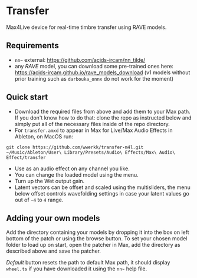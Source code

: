 # Transfer
Max4Live device for real-time timbre transfer using RAVE models.
## Requirements
- ``nn~`` external: https://github.com/acids-ircam/nn_tilde/
- any *RAVE* model, you can download some pre-trained ones here: https://acids-ircam.github.io/rave_models_download
(v1 models without prior training such as ``darbouka_onnx`` do not work for the moment)
## Quick start
- Download the required files from above and add them to your Max path.
If you don't know how to do that: clone the repo as instructed below and simply put all of the necessary files inside of the repo directory.
- For ``transfer.amxd`` to appear in Max for Live/Max Audio Effects in Ableton, on MacOS run:
```
git clone https://github.com/wwerkk/transfer-m4l.git ~/Music/Ableton/User\ Library/Presets/Audio\ Effects/Max\ Audio\ Effect/transfer
```
- Use as an audio effect on any channel you like.
- You can change the loaded model using the menu.
- Turn up the Wet output gain.
- Latent vectors can be offset and scaled using the multisliders, the menu below offset controls wavefolding settings in case your latent values go out of ``-4`` to ``4`` range.
## Adding your own models
Add the directory containing your models by dropping it into the box on left bottom of the patch or using the browse button.
To set your chosen model folder to load up on start, open the patcher in Max, add the directory as described above and save the patcher.

*Default* button resets the path to default Max path, it should display ``wheel.ts`` if you have downloaded it using the ``nn~`` help file.
